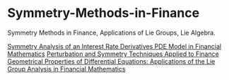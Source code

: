 # Symmetry-Methods-in-Finance
Symmetry Methods in Finance, Applications of Lie Groups, Lie Algebra.

[Symmetry Analysis of an Interest Rate Derivatives PDE Model in Financial Mathematics](https://www.mdpi.com/2073-8994/11/8/1056/htm)
[Perturbation and Symmetry Techniques Applied to Finance](https://www.econbiz.de/Record/perturbation-and-symmetry-techniques-applied-to-finance-taylor-stephen/10010418488)
[Geometrical Properties of Differential Equations: Applications of the Lie Group Analysis in Financial Mathematics](https://www.worldscientific.com/worldscibooks/10.1142/9549)




